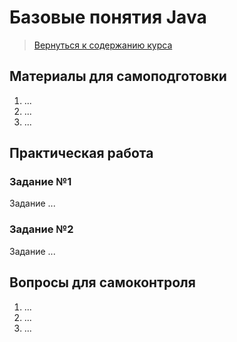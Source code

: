 Базовые понятия Java
====================

>
>[Вернуться к содержанию курса]({{site.baseurl}}/course/content)
>

Материалы для самоподготовки
---------------------
1. ...
2. ...
3. ...


Практическая работа
---------------------

### Задание №1
Задание ...



### Задание №2
Задание ...



Вопросы для самоконтроля
---------------------
1. ...
2. ...
3. ...